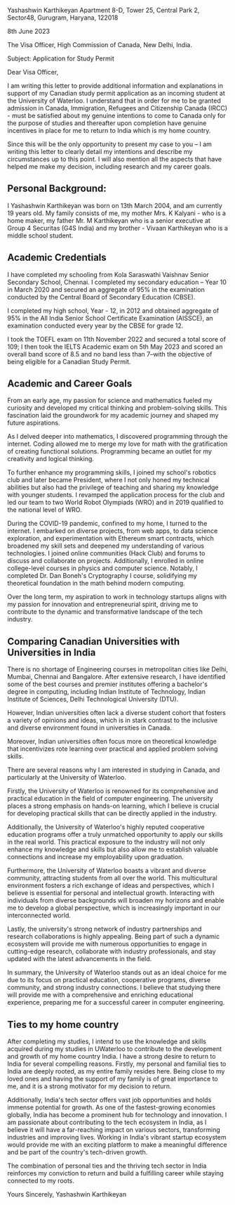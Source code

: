 Yashashwin Karthikeyan
Apartment 8-D, Tower 25, Central Park 2,
Sector48, Gurugram, Haryana,
122018

8th June 2023

The Visa Officer,
High Commission of Canada,
New Delhi, India.

Subject: Application for Study Permit

Dear Visa Officer,

I am writing this letter to provide additional information and explanations in support of my Canadian study permit application as an incoming student at the University of Waterloo. I understand that in order for me to be granted admission in Canada, Immigration, Refugees and Citizenship Canada (IRCC) - must be satisfied about my genuine intentions to come to Canada only for the purpose of studies and thereafter upon completion have genuine incentives in place for me to return to India which is my home country.

Since this will be the only opportunity to present my case to you – I am writing this letter to clearly detail my intentions and describe my circumstances up to this point. I will also mention all the aspects that have helped me make my decision, including research and my career goals.

## Personal Background:
I Yashashwin Karthikeyan was born on 13th March 2004, and am currently 19 years old. My family consists of me, my mother Mrs. K Kalyani - who is a home maker, my father Mr. M Karthikeyan who is a senior executive at Group 4 Securitas (G4S India) and my brother - Vivaan Karthikeyan who is a middle school student.

## Academic Credentials

I have completed my schooling from Kola Saraswathi Vaishnav Senior Secondary School, Chennai. I completed my secondary education – Year 10 in March 2020 and secured an aggregate of 95% in the examination conducted by the Central Board of Secondary Education (CBSE).

I completed my high school, Year - 12, in 2012 and obtained aggregate of 95% in the All India Senior School Certificate Examination (AISSCE), an examination conducted every year by the CBSE for grade 12.

I took the TOEFL exam on 11th November 2022 and secured a total score of 109; I then took the IELTS Academic exam on 5th May 2023 and scored an overall band score of 8.5 and no band less than 7–with the objective of being eligible for a Canadian Study Permit.

## Academic and Career Goals

From an early age, my passion for science and mathematics fueled my curiosity and developed my critical thinking and problem-solving skills. This fascination laid the groundwork for my academic journey and shaped my future aspirations.

As I delved deeper into mathematics, I discovered programming through the internet. Coding allowed me to merge my love for math with the gratification of creating functional solutions. Programming became an outlet for my creativity and logical thinking.

To further enhance my programming skills, I joined my school's robotics club and later became President, where I not only honed my technical abilities but also had the privilege of teaching and sharing my knowledge with younger students. I revamped the application process for the club and led our team to two World Robot Olympiads (WRO) and in 2019 qualified to the national level of WRO.

During the COVID-19 pandemic, confined to my home, I turned to the internet. I embarked on diverse projects, from web apps, to data science exploration, and experimentation with Ethereum smart contracts, which broadened my skill sets and deepened my understanding of various technologies. I joined online communities (Hack Club) and forums to discuss and collaborate on projects. Additionally, I enrolled in online college-level courses in physics and computer science. Notably, I completed Dr. Dan Boneh's Cryptography I course, solidifying my theoretical foundation in the math behind modern computing.

Over the long term, my aspiration to work in technology startups aligns with my passion for innovation and entrepreneurial spirit, driving me to contribute to the dynamic and transformative landscape of the tech industry.

## Comparing Canadian Universities with Universities in India

There is no shortage of Engineering courses in metropolitan cities like Delhi, Mumbai, Chennai and Bangalore. After extensive research, I have identified some of the best courses and premier institutes offering a bachelor's degree in computing, including Indian Institute of Technology, Indian Institute of Sciences, Delhi Technological University (DTU).

However, Indian universities often lack a diverse student cohort that fosters a variety of opinions and ideas, which is in stark contrast to the inclusive and diverse environment found in universities in Canada.

Moreover, Indian universities often focus more on theoretical knowledge that incentivizes rote learning over practical and applied problem solving skills.

There are several reasons why I am interested in studying in Canada, and particularly at the University of Waterloo.

Firstly, the University of Waterloo is renowned for its comprehensive and practical education in the field of computer engineering. The university places a strong emphasis on hands-on learning, which I believe is crucial for developing practical skills that can be directly applied in the industry.

Additionally, the University of Waterloo's highly reputed cooperative education programs offer a truly unmatched opportunity to apply our skills in the real world. This practical exposure to the industry will not only enhance my knowledge and skills but also allow me to establish valuable connections and increase my employability upon graduation.

Furthermore, the University of Waterloo boasts a vibrant and diverse community, attracting students from all over the world. This multicultural environment fosters a rich exchange of ideas and perspectives, which I believe is essential for personal and intellectual growth. Interacting with individuals from diverse backgrounds will broaden my horizons and enable me to develop a global perspective, which is increasingly important in our interconnected world.

Lastly, the university's strong network of industry partnerships and research collaborations is highly appealing. Being part of such a dynamic ecosystem will provide me with numerous opportunities to engage in cutting-edge research, collaborate with industry professionals, and stay updated with the latest advancements in the field.

In summary, the University of Waterloo stands out as an ideal choice for me due to its focus on practical education, cooperative programs, diverse community, and strong industry connections. I believe that studying there will provide me with a comprehensive and enriching educational experience, preparing me for a successful career in computer engineering.

## Ties to my home country

After completing my studies, I intend to use the knowledge and skills acquired during my studies in UWaterloo to contribute to the development and growth of my home country India. I have a strong desire to return to India for several compelling reasons. Firstly, my personal and familial ties to India are deeply rooted, as my entire family resides here. Being close to my loved ones and having the support of my family is of great importance to me, and it is a strong motivator for my decision to return.

Additionally, India's tech sector offers vast job opportunities and holds immense potential for growth. As one of the fastest-growing economies globally, India has become a prominent hub for technology and innovation. I am passionate about contributing to the tech ecosystem in India, as I believe it will have a far-reaching impact on various sectors, transforming industries and improving lives. Working in India's vibrant startup ecosystem would provide me with an exciting platform to make a meaningful difference and be part of the country's tech-driven growth.

The combination of personal ties and the thriving tech sector in India reinforces my conviction to return and build a fulfilling career while staying connected to my roots.

Yours Sincerely,
Yashashwin Karthikeyan